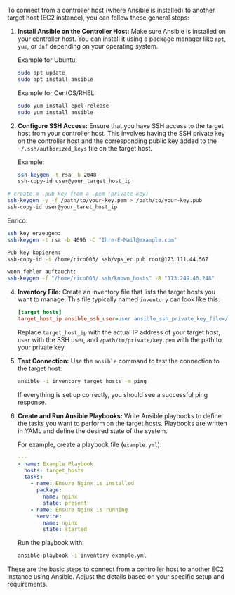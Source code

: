 To connect from a controller host (where Ansible is installed) to another target host (EC2 instance), you can follow these general steps:

1. **Install Ansible on the Controller Host:**
   Make sure Ansible is installed on your controller host. You can install it using a package manager like `apt`, `yum`, or `dnf` depending on your operating system.

   Example for Ubuntu:
   ```bash
   sudo apt update
   sudo apt install ansible
   ```

   Example for CentOS/RHEL:
   ```bash
   sudo yum install epel-release
   sudo yum install ansible
   ```

2. **Configure SSH Access:**
   Ensure that you have SSH access to the target host from your controller host. This involves having the SSH private key on the controller host and the corresponding public key added to the `~/.ssh/authorized_keys` file on the target host.

   Example:
   ```bash
   ssh-keygen -t rsa -b 2048
   ssh-copy-id user@your_target_host_ip
   ```
```bash
# create a .pub key from a .pem (private key)
ssh-keygen -y -f /path/to/your-key.pem > /path/to/your-key.pub
ssh-copy-id user@your_taret_host_ip
``` 
   
   Enrico:
   ```bash
   ssh key erzeugen:
   ssh-keygen -t rsa -b 4096 -C "Ihre-E-Mail@example.com"
   
   Pub key kopieren:
   ssh-copy-id -i /home/rico003/.ssh/vps_ec.pub root@173.111.44.567

   wenn fehler auftaucht:
   ssh-keygen -f "/home/rico003/.ssh/known_hosts" -R "173.249.46.248"
   ```

4. **Inventory File:**
   Create an inventory file that lists the target hosts you want to manage. This file typically named `inventory` can look like this:

   ```ini
   [target_hosts]
   target_host_ip ansible_ssh_user=user ansible_ssh_private_key_file=/path/to/private/key.pem
   ```

   Replace `target_host_ip` with the actual IP address of your target host, `user` with the SSH user, and `/path/to/private/key.pem` with the path to your private key.

5. **Test Connection:**
   Use the `ansible` command to test the connection to the target host:

   ```bash
   ansible -i inventory target_hosts -m ping
   ```

   If everything is set up correctly, you should see a successful ping response.

6. **Create and Run Ansible Playbooks:**
   Write Ansible playbooks to define the tasks you want to perform on the target hosts. Playbooks are written in YAML and define the desired state of the system.

   For example, create a playbook file (`example.yml`):

   ```yaml
   ---
   - name: Example Playbook
     hosts: target_hosts
     tasks:
       - name: Ensure Nginx is installed
         package:
           name: nginx
           state: present
       - name: Ensure Nginx is running
         service:
           name: nginx
           state: started
   ```

   Run the playbook with:

   ```bash
   ansible-playbook -i inventory example.yml
   ```

These are the basic steps to connect from a controller host to another EC2 instance using Ansible. Adjust the details based on your specific setup and requirements.
